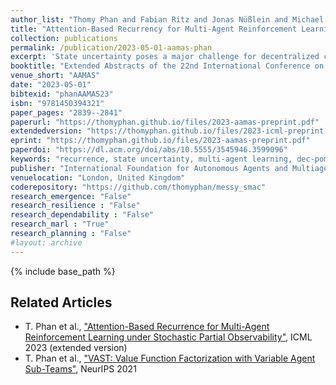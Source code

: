 ```yaml
---
author_list: "Thomy Phan and Fabian Ritz and Jonas Nüßlein and Michael Kölle and Thomas Gabor and Claudia Linnhoff-Popien"
title: "Attention-Based Recurrency for Multi-Agent Reinforcement Learning under State Uncertainty"
collection: publications
permalink: /publication/2023-05-01-aamas-phan
excerpt: 'State uncertainty poses a major challenge for decentralized coordination but is largely neglected in state-of-the-art research due to a strong focus on state-based centralized training for decentralized execution (CTDE) and benchmarks that lack sufficient stochasticity like StarCraft Multi-Agent Challenge (SMAC). In this paper, we propose Attention-based Embeddings of Recurrence In multi-Agent Learning (AERIAL) to approximate value functions under agent-wise state uncertainty. AERIAL replaces the true state with a learned representation of multi-agent recurrence, considering more accurate information about decentralized agent decisions than state-based CTDE. We then introduce MessySMAC, a modified version of SMAC with stochastic observations and higher variance in initial states, to provide a more general and configurable benchmark regarding state uncertainty. We evaluate AERIAL in Dec-Tiger as well as in a variety of SMAC and MessySMAC maps, and compare the results with state-based CTDE. Furthermore, we evaluate the robustness of AERIAL and state-based CTDE against various state uncertainty configurations in MessySMAC.'
booktitle: "Extended Abstracts of the 22nd International Conference on Autonomous Agents and Multiagent Systems"
venue_short: "AAMAS"
date: "2023-05-01"
bibtexid: "phanAAMAS23"
isbn: "9781450394321"
paper_pages: "2839--2841"
paperurl: "https://thomyphan.github.io/files/2023-aamas-preprint.pdf"
extendedversion: "https://thomyphan.github.io/files/2023-icml-preprint.pdf"
eprint: "https://thomyphan.github.io/files/2023-aamas-preprint.pdf"
paperdoi: "https://dl.acm.org/doi/abs/10.5555/3545946.3599096"
keywords: "recurrence, state uncertainty, multi-agent learning, dec-pomdp"
publisher: "International Foundation for Autonomous Agents and Multiagent Systems"
venuelocation: "London, United Kingdom"
coderepository: "https://github.com/thomyphan/messy_smac"
research_emergence: "False"
research_resilience : "False"
research_dependability : "False"
research_marl : "True"
research_planning : "False"
#layout: archive
---
```


{% include base_path %}

## Related Articles
- T. Phan et al., ["Attention-Based Recurrence for Multi-Agent Reinforcement Learning under Stochastic Partial Observability"](https://thomyphan.github.io/publication/2023-07-01-icml-phan), ICML 2023 (extended version)
- T. Phan et al., ["VAST: Value Function Factorization with Variable Agent Sub-Teams"](https://thomyphan.github.io/publication/2021-12-01-neurips-phan), NeurIPS 2021
